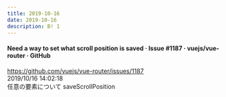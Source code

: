 ```yaml
---
title: 2019-10-16
date: 2019-10-16
description: B! 1
---
```


#### Need a way to set what scroll position is saved · Issue #1187 · vuejs/vue-router · GitHub
https://github.com/vuejs/vue-router/issues/1187<br>
2019/10/16 14:02:18<br>
任意の要素について saveScrollPosition


